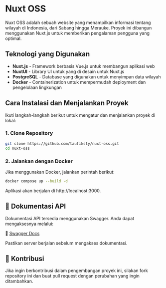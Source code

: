 # Nuxt OSS

Nuxt OSS adalah sebuah website yang menampilkan informasi tentang wilayah di Indonesia, dari Sabang hingga Merauke. Proyek ini dibangun menggunakan Nuxt.js untuk memberikan pengalaman pengguna yang optimal.

## Teknologi yang Digunakan

- **Nuxt.js** - Framework berbasis Vue.js untuk membangun aplikasi web
- **NuxtUI** - Library UI untuk yang di desain untuk Nuxt.js
- **PostgreSQL** - Database yang digunakan untuk menyimpan data wilayah
- **Docker** - Containerization untuk mempermudah deployment dan pengelolaan lingkungan

## Cara Instalasi dan Menjalankan Proyek

Ikuti langkah-langkah berikut untuk mengatur dan menjalankan proyek di lokal:

### 1. Clone Repository

```bash
git clone https://github.com/taufiksty/nuxt-oss.git
cd nuxt-oss
```

### 2. Jalankan dengan Docker

Jika menggunakan Docker, jalankan perintah berikut:

```bash
docker compose up --build -d
```

Aplikasi akan berjalan di http://localhost:3000.

## 📜 Dokumentasi API

Dokumentasi API tersedia menggunakan Swagger. Anda dapat mengaksesnya melalui:

🔗 [Swagger Docs](http://localhost:3000/docs)

Pastikan server berjalan sebelum mengakses dokumentasi.

## 🤝 Kontribusi

Jika ingin berkontribusi dalam pengembangan proyek ini, silakan fork repository ini dan buat pull request dengan perubahan yang ingin ditambahkan.
